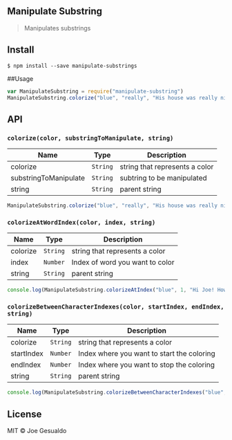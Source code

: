## Manipulate Substring
> Manipulates substrings

## Install
```
$ npm install --save manipulate-substrings
```

##Usage
```javascript
var ManipulateSubstring = require("manipulate-substring")
ManipulateSubstring.colorize("blue", "really", "His house was really nice")
```

## API

### `colorize(color, substringToManipulate, string)`

| Name | Type | Description |
|------|------|-------------|
| colorize | `String` | string that represents a color 
| substringToManipulate | `String` | subtring to be manipulated
| string| `String` | parent string 

```javascript
ManipulateSubstring.colorize("blue", "really", "His house was really nice")
```

### `colorizeAtWordIndex(color, index, string)`
| Name | Type | Description |
|------|------|-------------|
| colorize | `String` | string that represents a color 
| index | `Number` | Index of word you want to color
| string| `String` | parent string 

```javascript
console.log(ManipulateSubstring.colorizeAtIndex("blue", 1, "Hi Joe! How are you"))
```

### `colorizeBetweenCharacterIndexes(color, startIndex, endIndex, string)`
| Name | Type | Description |
|------|------|-------------|
| colorize | `String` | string that represents a color 
| startIndex | `Number` | Index where you want to start the coloring
| endIndex | `Number` | Index where you want to stop the coloring
| string| `String` | parent string 

```javascript
console.log(ManipulateSubstring.colorizeBetweenCharacterIndexes("blue", 2, 5, "Thisss is kinda crazy I guess"))
```

## License
MIT © Joe Gesualdo
